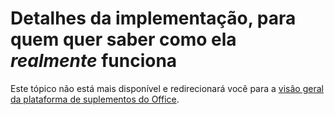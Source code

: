 # <a name="implementation-details-for-those-who-want-to-know-how-it-really-works"></a>Detalhes da implementação, para quem quer saber como ela *realmente* funciona
Este tópico não está mais disponível e redirecionará você para a [visão geral da plataforma de suplementos do Office](https://dev.office.com/docs/add-ins/overview/office-add-ins).
